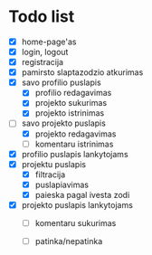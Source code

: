 # Todo list
* [x] home-page'as
* [x] login, logout
* [x] registracija
* [x] pamirsto slaptazodzio atkurimas
* [x] savo profilio puslapis
  * [x] profilio redagavimas
  * [x] projekto sukurimas
  * [x] projekto istrinimas
* [ ] savo projekto puslapis
  * [x] projekto redagavimas
  * [ ] komentaru istrinimas
* [x] profilio puslapis lankytojams
* [x] projektu puslapis
  * [x] filtracija
  * [x] puslapiavimas
  * [x] paieska pagal ivesta zodi  
* [x] projekto puslapis lankytojams
  * [ ] komentaru sukurimas
  * [ ] patinka/nepatinka




<!-- 
a. Pirma iteracija
  1.Pagrindinio puslapio atvaizdavimas
  2.Registracija
  3.Prisijungimas/atsijungimas (autentifikcija)
  4.Pamiršto slaptažodžio atkūrimas
  5.Naudotojo galimybės/leidimai (permissions)
b. Antra iteracija
  1.Projektų sąrašo atvaizdavimas
  2.Projekto atvaizdavimas
  3.Projektų kūrimas
  4.Projekto nuotraukų patalpinimas į duomenų bazę
c. Trečia iteracija
  1.Vartotojo profilio atvaizdavimas
  2.Profilio redagavimas
  3.Filtracija
  4.Paieškos sistema
  5.Projekto koregavimas, ištrinimas
d. Ketvirta iteracija
  1.Komentarų sukūrimas
  2.Komentarų peržiūra
  3.Komentarų ištrinimas
  4.Patinka/nepatinka sistema
 -->